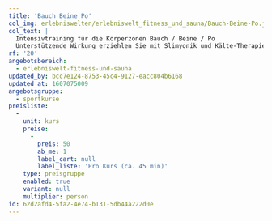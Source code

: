 ```yaml
---
title: 'Bauch Beine Po'
col_img: erlebniswelten/erlebniswelt_fitness_und_sauna/Bauch-Beine-Po.jpg
col_text: |
  Intensivtraining für die Körperzonen Bauch / Beine / Po
  Unterstützende Wirkung erziehlen Sie mit Slimyonik und Kälte-Therapie
rf: '20'
angebotsbereich:
  - erlebniswelt-fitness-und-sauna
updated_by: bcc7e124-8753-45c4-9127-eacc804b6168
updated_at: 1607075009
angebotsgruppe:
  - sportkurse
preisliste:
  -
    unit: kurs
    preise:
      -
        preis: 50
        ab_me: 1
        label_cart: null
        label_liste: 'Pro Kurs (ca. 45 min)'
    type: preisgruppe
    enabled: true
    variant: null
    multiplier: person
id: 62d2afd4-5fa2-4e74-b131-5db44a222d0e
---
```

